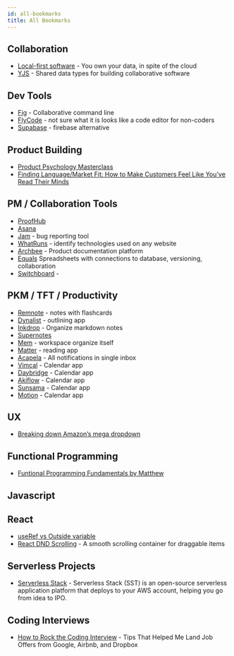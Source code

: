 ```yaml
---
id: all-bookmarks
title: All Bookmarks
---
```


## Collaboration
- [Local-first software](https://www.inkandswitch.com/local-first) - You own your data, in spite of the cloud
- [YJS](https://github.com/yjs/yjs) - Shared data types for building collaborative software

## Dev Tools
- [Fig](https://fig.io/) - Collaborative command line
- [FlyCode](https://www.flycode.com/) - not sure what it is looks like a code editor for non-coders
- [Supabase](https://supabase.com/) - firebase alternative

## Product Building
- [Product Psychology Masterclass](https://growth.design/course)
- [Finding Language/Market Fit: How to Make Customers Feel Like You’ve Read Their Minds](https://review.firstround.com/finding-language-market-fit-how-to-make-customers-feel-like-youve-read-their-minds)

## PM / Collaboration Tools
- [ProofHub](https://www.proofhub.com/)
- [Asana](https://asana.com/)
- [Jam](https://jam.dev/) - bug reporting tool
- [WhatRuns](https://www.whatruns.com/) - identify technologies used on any website
- [Archbee](https://www.archbee.io/) - Product documentation platform
- [Equals](https://equals.app/) Spreadsheets with connections to database, versioning, collaboration
- [Switchboard](https://www.switchboard.app/) - 

## PKM / TFT / Productivity
- [Remnote](https://remnote.com/) - notes with flashcards
- [Dynalist](https://dynalist.io/) - outlining app
- [Inkdrop](https://www.inkdrop.app/) - Organize markdown notes
- [Supernotes](https://supernotes.app/)
- [Mem](https://get.mem.ai/) - workspace organize itself
- [Matter](https://hq.getmatter.app/) - reading app
- [Acapela](https://acapela.com/) - All notifications in single inbox
- [Vimcal](https://www.vimcal.com/) - Calendar app
- [Daybridge](https://daybridge.com/) - Calendar app
- [Akiflow](https://akiflow.com/) - Calendar app
- [Sunsama](https://get.sunsama.com/) - Calendar app
- [Motion](https://www.usemotion.com/) - Calendar app

## UX 
- [Breaking down Amazon’s mega dropdown](https://bjk5.com/post/44698559168/breaking-down-amazons-mega-dropdown) 

## Functional Programming
- [Funtional Programming Fundamentals by Matthew](https://www.matthewgerstman.com/tech/functional-programming-fundamentals/)

## Javascript

## React
- [useRef vs Outside variable](https://markoskon.com/the-difference-between-refs-and-variables/) 
- [React DND Scrolling](https://github.com/TechStark/react-dnd-scrolling) - A smooth scrolling container for draggable items

## Serverless Projects
- [Serverless Stack](https://serverless-stack.com/) - Serverless Stack (SST) is an open-source serverless application platform that deploys to your AWS account, helping you go from idea to IPO.

## Coding Interviews 
- [How to Rock the Coding Interview](https://www.freecodecamp.org/news/coding-interviews-for-dummies-5e048933b82b/) - Tips That Helped Me Land Job Offers from Google, Airbnb, and Dropbox

